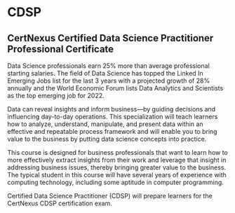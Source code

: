 # CDSP
## CertNexus Certified Data Science Practitioner Professional Certificate


Data Science professionals earn 25% more than average professional starting salaries. The field of Data Science has topped the Linked In Emerging Jobs list for the last 3 years with a projected growth of 28% annually and the World Economic Forum lists Data Analytics and Scientists as the top emerging job for 2022. 

Data can reveal insights and inform business—by guiding decisions and influencing day-to-day operations. This specialization will teach learners how to analyze, understand, manipulate, and present data within an effective and repeatable process framework and will enable you to bring value to the business by putting data science concepts into practice. 

This course is designed for business professionals that want to learn how to more effectively extract insights from their work and leverage that insight in addressing business issues, thereby bringing greater value to the business. The typical student in this course will have several years of experience with computing technology, including some aptitude in computer programming.

Certified Data Science Practitioner (CDSP)  will prepare learners for the CertNexus CDSP certification exam. 
